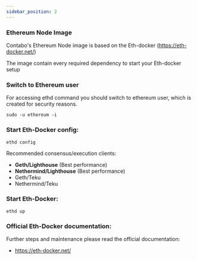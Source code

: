 ```yaml
---
sidebar_position: 2
---
```


### Ethereum Node Image

Contabo's Ethereum Node image is based on the Eth-docker (https://eth-docker.net/)

The image contain every required dependency to start your Eth-docker setup

### Switch to Ethereum user

For accessing ethd command you should switch to ethereum user, which is created for security reasons.

```sudo -u ethereum -i```

### Start Eth-Docker config:

```ethd config```

Recommended consensus/execution clients:

- **Geth/Lighthouse** (Best performance)
- **Nethermind/Lighthouse** (Best performance)
- Geth/Teku
- Nethermind/Teku


### Start Eth-Docker:

```ethd up```

### Official Eth-Docker documentation:

Further steps and maintenance please read the official documentation: 

- https://eth-docker.net/